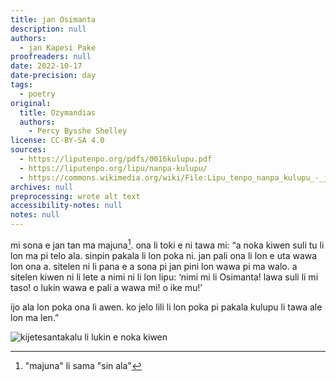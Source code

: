 ```yaml
---
title: jan Osimanta
description: null
authors:
  - jan Kapesi Pake
proofreaders: null
date: 2022-10-17
date-precision: day
tags:
  - poetry
original:
  title: Ozymandias
  authors:
    - Percy Bysshe Shelley
license: CC-BY-SA 4.0
sources:
  - https://liputenpo.org/pdfs/0016kulupu.pdf
  - https://liputenpo.org/lipu/nanpa-kulupu/
  - https://commons.wikimedia.org/wiki/File:Lipu_tenpo_nanpa_kulupu_-_jan_Osimanta.png
archives: null
preprocessing: wrote alt text
accessibility-notes: null
notes: null
---
```


mi sona e jan tan ma majuna[^1]. ona li toki e ni tawa mi: “a noka kiwen suli tu li lon ma pi telo ala. sinpin pakala li lon poka ni. jan pali ona li lon e uta wawa lon ona a. sitelen ni li pana e a sona pi jan pini lon wawa pi ma walo. a sitelen kiwen ni li lete a nimi ni li lon lipu: ‘nimi mi li Osimanta! lawa suli li mi taso! o lukin wawa e pali a wawa mi! o ike mu!’

ijo ala lon poka ona li awen. ko jelo lili li lon poka pi pakala kulupu li tawa ale lon ma len.”

[^1]: "majuna" li sama "sin ala"

![kijetesantakalu li lukin e noka kiwen](https://upload.wikimedia.org/wikipedia/commons/5/5d/Lipu_tenpo_nanpa_kulupu_-_jan_Osimanta.png)